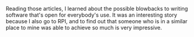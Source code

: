 Reading those articles, I learned about the possible blowbacks to writing software that's open for everybody's use. It was an interesting story because I also go to RPI, and to find out that someone who is in a similar place to mine was able to achieve so much is very impressive.
